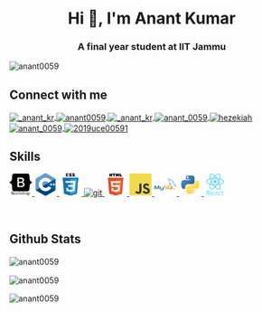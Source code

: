 <h1 align="center">
    Hi 👋, I'm Anant Kumar
</h1>
<h3 align="center">
    A final year student at IIT Jammu
</h3>

<p align="left"> 
    <img src="https://komarev.com/ghpvc/?username=anant0059&label=Profile%20views&color=0e75b6&style=plastic" alt="anant0059" /> 
</p>

<h2 align="left">
    Connect with me
</h2>

<p align="left">
    <a href="https://twitter.com/_anant_kr" target="blank">
        <img align="center" src="https://raw.githubusercontent.com/rahuldkjain/github-profile-readme-generator/master/src/images/icons/Social/twitter.svg" alt="_anant_kr" height="30" width="40" />
    </a>
    <a href="https://linkedin.com/in/anant0059" target="blank">
        <img align="center" src="https://raw.githubusercontent.com/rahuldkjain/github-profile-readme-generator/master/src/images/icons/Social/linked-in-alt.svg" alt="anant0059" height="30" width="40" />
    </a>
    <a href="https://instagram.com/_anant_kr_" target="blank">
        <img align="center" src="https://raw.githubusercontent.com/rahuldkjain/github-profile-readme-generator/master/src/images/icons/Social/instagram.svg" alt="_anant_kr" height="30" width="40" />
    </a>
    <a href="https://www.codechef.com/users/anant_0059" target="blank">
        <img align="center" src="https://cdn.jsdelivr.net/npm/simple-icons@3.1.0/icons/codechef.svg" alt="anant_0059" height="30" width="40" />
    </a>
    <a href="https://codeforces.com/profile/hezekiah" target="blank">
        <img align="center" src="https://raw.githubusercontent.com/rahuldkjain/github-profile-readme-generator/master/src/images/icons/Social/codeforces.svg" alt="hezekiah" height="30" width="40" />
    </a>
    <a href="https://www.leetcode.com/anant_0059" target="blank">
        <img align="center" src="https://raw.githubusercontent.com/rahuldkjain/github-profile-readme-generator/master/src/images/icons/Social/leet-code.svg" alt="anant_0059" height="30" width="40" />
    </a>
    <a href="https://auth.geeksforgeeks.org/user/2019uce00591" target="blank">
        <img align="center" src="https://raw.githubusercontent.com/rahuldkjain/github-profile-readme-generator/master/src/images/icons/Social/geeks-for-geeks.svg" alt="2019uce00591" height="30" width="40" />
    </a>
</p>

<h2 align="left">Skills</h2>
<p align="left"> 
    <a href="https://getbootstrap.com" target="_blank" rel="noreferrer">   
        <img src="https://raw.githubusercontent.com/devicons/devicon/master/icons/bootstrap/bootstrap-plain-wordmark.svg" alt="bootstrap" width="40" height="40"/> 
    </a> 
    <a href="https://www.w3schools.com/cpp/" target="_blank" rel="noreferrer"> 
        <img src="https://raw.githubusercontent.com/devicons/devicon/master/icons/cplusplus/cplusplus-original.svg" alt="cplusplus" width="40" height="40"/> 
    </a> 
    <a href="https://www.w3schools.com/css/" target="_blank" rel="noreferrer"> 
        <img src="https://raw.githubusercontent.com/devicons/devicon/master/icons/css3/css3-original-wordmark.svg" alt="css3" width="40" height="40"/> 
    </a> 
    <a href="https://git-scm.com/" target="_blank" rel="noreferrer"> 
        <img src="https://www.vectorlogo.zone/logos/git-scm/git-scm-icon.svg" alt="git" width="40" height="40"/> 
    </a> 
    <a href="https://www.w3.org/html/" target="_blank" rel="noreferrer"> 
        <img src="https://raw.githubusercontent.com/devicons/devicon/master/icons/html5/html5-original-wordmark.svg" alt="html5" width="40" height="40"/> 
    </a> 
    <a href="https://developer.mozilla.org/en-US/docs/Web/JavaScript" target="_blank" rel="noreferrer"> 
        <img src="https://raw.githubusercontent.com/devicons/devicon/master/icons/javascript/javascript-original.svg" alt="javascript" width="40" height="40"/>
    </a> 
    <a href="https://www.mysql.com/" target="_blank" rel="noreferrer"> 
        <img src="https://raw.githubusercontent.com/devicons/devicon/master/icons/mysql/mysql-original-wordmark.svg" alt="mysql" width="40" height="40"/> 
    </a> 
    <a href="https://www.python.org" target="_blank" rel="noreferrer"> 
        <img src="https://raw.githubusercontent.com/devicons/devicon/master/icons/python/python-original.svg" alt="python" width="40" height="40"/> 
    </a> 
    <a href="https://reactjs.org/" target="_blank" rel="noreferrer"> 
        <img src="https://raw.githubusercontent.com/devicons/devicon/master/icons/react/react-original-wordmark.svg" alt="react" width="40" height="40"/> 
    </a> 
</p>

<br>

<h2>
    Github Stats
</h2>

<p>
    <img align="center" src="https://github-readme-stats.vercel.app/api/top-langs?username=anant0059&show_icons=true&theme=radical&locale=en&layout=compact" alt="anant0059" />
</p>

<p>
    <img align="center" src="https://github-readme-stats.vercel.app/api?username=anant0059&show_icons=true&theme=radical" alt="anant0059" />
</p>

<p>
    <img align="center" src="https://github-readme-streak-stats.herokuapp.com/?user=anant0059&theme=radical" alt="anant0059" />
</p>

